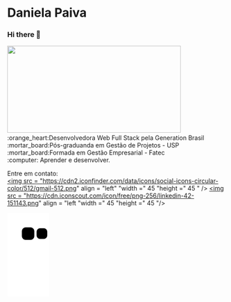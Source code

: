 # Daniela Paiva
### Hi there 👋
<img src = "https://github-readme-stats.vercel.app/api/top-langs/?username=DanielaPaiva&layout=compact&theme=synthwave" width = "400" height = "200">
:orange_heart:Desenvolvedora Web Full Stack pela Generation Brasil<br>
:mortar_board:Pós-graduanda em Gestão de Projetos - USP<br>
:mortar_board:Formada em Gestão Empresarial - Fatec<br>
:computer: Aprender e desenvolver. <br>

Entre em contato:<br>
<a target="_blank" href="mailto:danielapaiva386@gmail.com"> <img src = "https://cdn2.iconfinder.com/data/icons/social-icons-circular-color/512/gmail-512.png" align = "left"  "width =" 45 "height =" 45 " /> </a> <a target=" _blank" href="https://www.linkedin.com/in/daniela-de-paiva/"> <img src = "https://cdn.iconscout.com/icon/free/png-256/linkedin-42-151143.png" align = "left  "width =" 45 "height =" 45 "/> </a>

  
  ![Snake animation](https://github.com/rafaballerini/rafaballerini/blob/output/github-contribution-grid-snake.svg)

  
